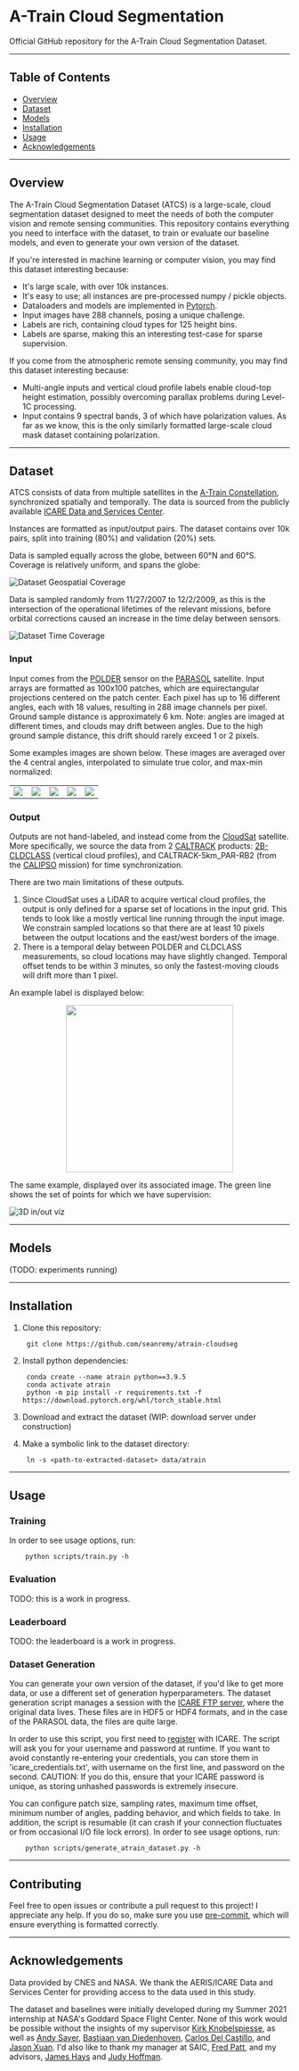 # A-Train Cloud Segmentation

Official GitHub repository for the A-Train Cloud Segmentation Dataset.

----------------------------------------------------------------
## Table of Contents

- [Overview](#overview)
- [Dataset](#dataset)
- [Models](#models)
- [Installation](#installation)
- [Usage](#usage)
- [Acknowledgements](#acknowledgements)

----------------------------------------------------------------
## Overview

The A-Train Cloud Segmentation Dataset (ATCS) is a large-scale, cloud segmentation dataset designed to meet the needs of both the computer vision and remote sensing communities. This repository contains everything you need to interface with the dataset, to train or evaluate our baseline models, and even to generate your own version of the dataset.

If you're interested in machine learning or computer vision, you may find this dataset interesting because:
- It's large scale, with over 10k instances.
- It's easy to use; all instances are pre-processed numpy / pickle objects.
- Dataloaders and models are implemented in [Pytorch](https://pytorch.org/).
- Input images have 288 channels, posing a unique challenge.
- Labels are rich, containing cloud types for 125 height bins.
- Labels are sparse, making this an interesting test-case for sparse supervision.

If you come from the atmospheric remote sensing community, you may find this dataset interesting because:
- Multi-angle inputs and vertical cloud profile labels enable cloud-top height estimation, possibly overcoming parallax problems during Level-1C processing.
- Input contains 9 spectral bands, 3 of which have polarization values. As far as we know, this is the only similarly formatted large-scale cloud mask dataset containing polarization.

----------------------------------------------------------------
## Dataset

ATCS consists of data from multiple satellites in the [A-Train Constellation](https://atrain.nasa.gov/), synchronized spatially and temporally. The data is sourced from the publicly available [ICARE Data and Services Center](https://www.icare.univ-lille.fr/).

Instances are formatted as input/output pairs. The dataset contains over 10k pairs, split into training (80%) and validation (20%) sets.

Data is sampled equally across the globe, between 60°N and 60°S. Coverage is relatively uniform, and spans the globe:

![Dataset Geospatial Coverage](/figs/global_coverage.png)

Data is sampled randomly from 11/27/2007 to 12/2/2009, as this is the intersection of the operational lifetimes of the relevant missions, before orbital corrections caused an increase in the time delay between sensors.

![Dataset Time Coverage](/figs/dataset_calendar.png)

### Input

Input comes from the [POLDER](https://www.eorc.jaxa.jp/ADEOS/Project/Polder.html) sensor on the [PARASOL](https://www.icare.univ-lille.fr/parasol/mission/) satellite. Input arrays are formatted as 100x100 patches, which are equirectangular projections centered on the patch center. Each pixel has up to 16 different angles, each with 18 values, resulting in 288 image channels per pixel. Ground sample distance is approximately 6 km. Note: angles are imaged at different times, and clouds may drift between angles. Due to the high ground sample distance, this drift should rarely exceed 1 or 2 pixels.

Some examples images are shown below. These images are averaged over the 4 central angles, interpolated to simulate true color, and max-min normalized:

<table><tr>
        <td>
                <img src="./figs/input_ex0.png">
        </td>
        <td>
                <img src="./figs/input_ex1.png">
        </td>
        <td>
                <img src="./figs/input_ex2.png">
        </td>
        <td>
                <img src="./figs/input_ex3.png">
        </td>
        <td>
                <img src="./figs/input_ex4.png">
        </td>
</tr></table>

### Output

Outputs are not hand-labeled, and instead come from the [CloudSat](https://cloudsat.atmos.colostate.edu/) satellite. More specifically, we source the data from 2 [CALTRACK](https://www.icare.univ-lille.fr/calxtract/) products: [2B-CLDCLASS](http://www.cloudsat.cira.colostate.edu/data-products/level-2b/2b-cldclass) (vertical cloud profiles), and CALTRACK-5km_PAR-RB2 (from the [CALIPSO](https://www-calipso.larc.nasa.gov/) mission) for time synchronization.

There are two main limitations of these outputs.
1. Since CloudSat uses a LiDAR to acquire vertical cloud profiles, the output is only defined for a sparse set of locations in the input grid. This tends to look like a mostly vertical line running through the input image. We constrain sampled locations so that there are at least 10 pixels between the output locations and the east/west borders of the image.
2. There is a temporal delay between POLDER and CLDCLASS measurements, so cloud locations may have slightly changed. Temporal offset tends to be within 3 minutes, so only the fastest-moving clouds will drift more than 1 pixel.

An example label is displayed below:

<img src="./figs/output_ex.png" width="300" style="display: block; margin-left: auto; margin-right: auto">

The same example, displayed over its associated image. The green line shows the set of points for which we have supervision:

![3D in/out viz](/figs/3d_cloud_viz.png)

----------------------------------------------------------------
## Models

(TODO: experiments running)

----------------------------------------------------------------
## Installation
1. Clone this repository:

        git clone https://github.com/seanremy/atrain-cloudseg

2. Install python dependencies:

        conda create --name atrain python==3.9.5
        conda activate atrain
        python -m pip install -r requirements.txt -f https://download.pytorch.org/whl/torch_stable.html

3. Download and extract the dataset (WIP: download server under construction)

4. Make a symbolic link to the dataset directory:

        ln -s <path-to-extracted-dataset> data/atrain

----------------------------------------------------------------
## Usage

### Training

In order to see usage options, run:

        python scripts/train.py -h

### Evaluation

TODO: this is a work in progress.

### Leaderboard

TODO: the leaderboard is a work in progress.

### Dataset Generation

You can generate your own version of the dataset, if you'd like to get more data, or use a different set of generation hyperparameters. The dataset generation script manages a session with the [ICARE FTP server](https://www.icare.univ-lille.fr/data-access/data-archive-access/), where the original data lives. These files are in HDF5 or HDF4 formats, and in the case of the PARASOL data, the files are quite large.

In order to use this script, you first need to [register](https://www.icare.univ-lille.fr/register/) with ICARE. The script will ask you for your username and password at runtime. If you want to avoid constantly re-entering your credentials, you can store them in 'icare_credentials.txt', with username on the first line, and password on the second. CAUTION: If you do this, ensure that your ICARE password is unique, as storing unhashed passwords is extremely insecure.

You can configure patch size, sampling rates, maximum time offset, minimum number of angles, padding behavior, and which fields to take. In addition, the script is resumable (it can crash if your connection fluctuates or from occasional I/O file lock errors). In order to see usage options, run:

        python scripts/generate_atrain_dataset.py -h

----------------------------------------------------------------
## Contributing

Feel free to open issues or contribute a pull request to this project! I appreciate any help. If you do so, make sure you use [pre-commit](https://pre-commit.com/), which will ensure everything is formatted correctly.

----------------------------------------------------------------
## Acknowledgements

Data provided by CNES and NASA. We thank the AERIS/ICARE Data and Services Center for providing access to the data used in this study.

The dataset and baselines were initially developed during my Summer 2021 internship at NASA's Goddard Space Flight Center. None of this work would be possible without the insights of my supervisor [Kirk Knobelspiesse](https://science.gsfc.nasa.gov/sed/bio/kirk.d.knobelspiesse), as well as [Andy Sayer](https://science.gsfc.nasa.gov/sed/bio/andrew.sayer), [Bastiaan van Diedenhoven](https://scholar.google.com/citations?user=68rQEXkAAAAJ&hl=en), [Carlos Del Castillo](https://science.gsfc.nasa.gov/sed/bio/carlos.e.delcastillo), and [Jason Xuan](https://ece.vt.edu/people/profile/xuan). I'd also like to thank my manager at SAIC, [Fred Patt](https://science.gsfc.nasa.gov/sed/bio/frederick.s.patt), and my advisors, [James Hays](https://www.cc.gatech.edu/~hays/) and [Judy Hoffman](https://www.cc.gatech.edu/~judy/).
